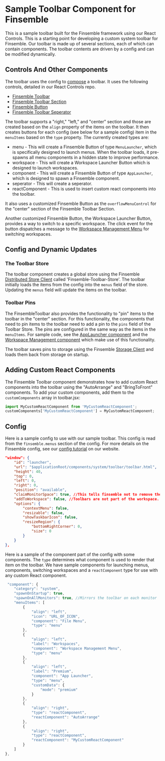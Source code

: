# Sample Toolbar Component for Finsemble

This is a sample toolbar built for the Finsemble framework using our React Controls. This is a starting point for developing a custom system toolbar for Finsemble. Our toolbar is made up of several sections, each of which can contain components. The toolbar contents are driven by a config and can be modified dynamically.

## Controls And Other Components

The toolbar uses the config to [compose](https://reactjs.org/docs/composition-vs-inheritance.html) a toolbar. It uses the following controls, detailed in our React Controls repo.

- [Finsemble Toolbar](https://github.com/ChartIQ/finsemble-react-controls/tree/master/FinsembleToolbar)
- [Finsemble Toolbar Section](https://github.com/ChartIQ/finsemble-react-controls/tree/master/FinsembleToolbarSection)
- [Finsemble Button](https://github.com/ChartIQ/finsemble-react-controls/tree/master/FinsembleButton)
- [Finsemble Toolbar Seperator](https://github.com/ChartIQ/finsemble-react-controls/tree/master/FinsembleToolbarSeprator)

The toolbar supports a "right," "left," and "center" section and those are created based on the `align` property of the items on the toolbar. It then creates buttons for each config (see below for a sample config) item in the `menuItems` based on the `type` property. The currently created types are:

- menu - This will create a Finsemble Button of type `MenuLauncher`, which is specifically designed to launch menus. When the toolbar loads, it pre-spawns all menu components in a hidden state to improve performance.
- workspace - This will create a Workspace Launcher Button which is designed to launch workspaces.
- component - This will create a Finsemble Button of type `AppLauncher`, which is designed to spawn a Finsemble component.
- seperator - This will create a seperator.
- reactComponent - This is used to insert custom react components into the toolbar.

It also uses a customized Finsemble Button as the `overflowMenuControl` for the "center" section of the Finsemble Toolbar Section.

Another customized Finsemble Button, the Workspace Launcher Button, provides a way to switch to a specific workspace. The click event for the button dispatches a message to the [Workspace Management Menu](https://github.com/ChartIQ/finsemble-seed/tree/master/srcDefault/components/workspaceManagementMenu) for switching workspaces.

## Config and Dynamic Updates

### The Toolbar Store
The toolbar component creates a global store using the Finsemble [Distributed Store Client](https://documentation.chartiq.com/finsemble/DistributedStoreClient.html) called 'Finsemble-Toolbar-Store'. The toolbar initially loads the items from the config into the `menus` field of the store. Updating the `menus` field will update the items on the toolbar.

### Toolbar Pins
The FinsembleToolbar also provides the functionality to "pin" items to the toolbar in the "center" section. For this functionality, the components that need to pin items to the toolbar need to add a pin to the `pins` field of the Toolbar Store. The pins are configured in the same way as the items in the `menuItems`. For sample code, see the [AppLauncher component](../appLauncher/) and the [Workspace Management component](../workspaceManagementMenu/) which make use of this functionality.

The toolbar saves pins to storage using the Finsemble [Storage Client](https://documentation.chartiq.com/finsemble/StorageClient.html) and loads them back from storage on startup.

## Adding Custom React Components
The Finsemble Toolbar component demonstrates how to add custom React components into the toolbar using the "AutoArrange" and "BringToFront" components. To add your custom components, add them to the `customComponents` array in toolbar.jsx:

```jsx
import MyCustomReactComponent from 'MyCustomReactComponent';
customComponents['MyCustomReactComponent'] = MyCustomReactComponent;
```

## Config

Here is a sample config to use with our sample toolbar. This config is read from the `finsemble.menus` section of the config. For more details on the Finsemble config, see our [config tutorial](https://documentation.chartiq.com/finsemble/tutorial-understandingConfiguration.html) on our website.

```json
"window": {
	"id": "launcher",
	"url": "$applicationRoot/components/system/toolbar/toolbar.html",
	"height": 40,
	"top": 0,
	"left": 0,
	"right": 0,
	"position": "available",
	"claimMonitorSpace": true, //This tells finsemble not to remove the space occupied by the toolbar from the available space on the monitor.
	"addToWorkspace": false, //Toolbars are not part of the workspace.
	"options": {
		"contextMenu": false,
		"resizable": false,
		"showTaskbarIcon": false,
		"resizeRegion": {
			"bottomRightCorner": 0,
			"size": 0
		}
	}
},
```
Here is a sample of the component part of the config with some components. The `type` determines what component is used to render that item on the toolbar. We have sample components for launching menus, components, switching workspaces and a `reactComponent` type for use with any custom React component.

```javascript
 "component": {
	"category": "system",
	"spawnOnStartup": true,
	"spawnOnAllMonitors": true, //Mirrors the toolbar on each monitor
	"menuItems": [
		{
			"align": "left",
			"icon": "URL_OF_ICON",
			"component": "File Menu",
			"type": "menu"
		},
		{
			"align": "left",
			"label": "Workspaces",
			"component": "Workspace Management Menu",
			"type": "menu"
		},
		{
			"align": "left",
			"label": "Premium",
			"component": "App Launcher",
			"type": "menu",
			"customData": {
				"mode": "premium"
			}
		},
		{
			"align": "right",
			"type": "reactComponent",
			"reactComponent": "AutoArrange"
		},
		{
			"align": "right",
			"type": "reactComponent",
			"reactComponent": "MyCustomReactComponent"
		}
	]
},
```
